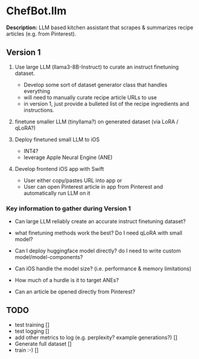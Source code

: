 # ChefBot.llm

**Description:** LLM based kitchen assistant that scrapes & summarizes recipe articles (e.g. from Pinterest).

## Version 1

1. Use large LLM (llama3-8B-Instruct) to curate an instruct finetuning dataset.
    - Develop some sort of dataset generator class that handles everything
    - will need to manually curate recipe article URLs to use
    - in version 1, just provide a bulleted list of the recipe ingredients and instructions.

2. finetune smaller LLM (tinyllama?) on generated dataset (via LoRA / qLoRA?)

3. Deploy finetuned small LLM to iOS
    - INT4?
    - leverage Apple Neural Engine (ANE)

4. Develop frontend iOS app with Swift
    - User either copy/pastes URL into app 
    or 
    - User can open Pinterest article in app from Pinterest and automatically run LLM on it

### Key information to gather during Version 1

- Can large LLM reliably create an accurate instruct finetuning dataset?

- what finetuning methods work the best? Do I need qLoRA with small model?

- Can I deploy huggingface model directly? do I need to write custom model/model-components?

- Can iOS handle the model size? (i.e. performance & memory limitations)

- How much of a hurdle is it to target ANEs?

- Can an article be opened directly from Pinterest?

## TODO
- test training []
- test logging []
- add other metrics to log (e.g. perplexity? example generations?) []
- Generate full dataset []
- train :-) []